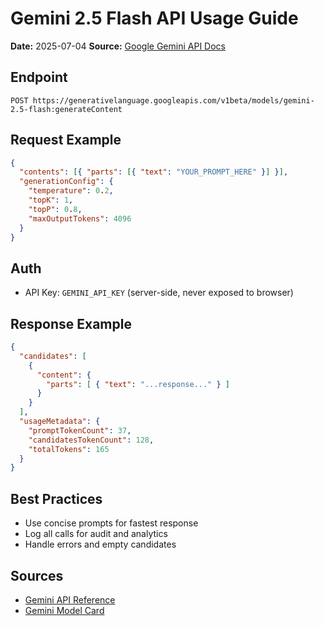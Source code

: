 # Gemini 2.5 Flash API Usage Guide

**Date:** 2025-07-04
**Source:** [Google Gemini API Docs](https://ai.google.dev/gemini-api/docs)

## Endpoint
`POST https://generativelanguage.googleapis.com/v1beta/models/gemini-2.5-flash:generateContent`

## Request Example
```json
{
  "contents": [{ "parts": [{ "text": "YOUR_PROMPT_HERE" }] }],
  "generationConfig": {
    "temperature": 0.2,
    "topK": 1,
    "topP": 0.8,
    "maxOutputTokens": 4096
  }
}
```

## Auth
- API Key: `GEMINI_API_KEY` (server-side, never exposed to browser)

## Response Example
```json
{
  "candidates": [
    {
      "content": {
        "parts": [ { "text": "...response..." } ]
      }
    }
  ],
  "usageMetadata": {
    "promptTokenCount": 37,
    "candidatesTokenCount": 128,
    "totalTokens": 165
  }
}
```

## Best Practices
- Use concise prompts for fastest response
- Log all calls for audit and analytics
- Handle errors and empty candidates

## Sources
- [Gemini API Reference](https://ai.google.dev/gemini-api/docs/reference/rest/v1beta/models/generateContent)
- [Gemini Model Card](https://ai.google.dev/gemini-api/docs/models/gemini)
